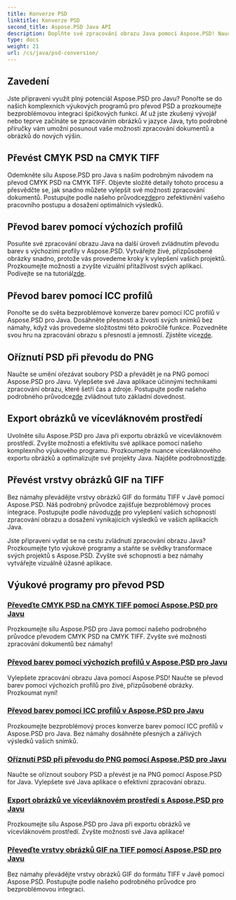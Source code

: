 ```yaml
---
title: Konverze PSD
linktitle: Konverze PSD
second_title: Aspose.PSD Java API
description: Doplňte své zpracování obrazu Java pomocí Aspose.PSD! Naučte se převádět CMYK PSD na CMYK TIFF, hlavní převod barev, ořezávání souborů PSD a další.
type: docs
weight: 21
url: /cs/java/psd-conversion/
---
```

## Zavedení

Jste připraveni využít plný potenciál Aspose.PSD pro Javu? Ponořte se do našich komplexních výukových programů pro převod PSD a prozkoumejte bezproblémovou integraci špičkových funkcí. Ať už jste zkušený vývojář nebo teprve začínáte se zpracováním obrázků v jazyce Java, tyto podrobné příručky vám umožní posunout vaše možnosti zpracování dokumentů a obrázků do nových výšin.

## Převést CMYK PSD na CMYK TIFF
 Odemkněte sílu Aspose.PSD pro Java s naším podrobným návodem na převod CMYK PSD na CMYK TIFF. Objevte složité detaily tohoto procesu a přesvědčte se, jak snadno můžete vylepšit své možnosti zpracování dokumentů. Postupujte podle našeho průvodce[zde](./cmyk-psd-to-cmyk-tiff/)pro zefektivnění vašeho pracovního postupu a dosažení optimálních výsledků.

## Převod barev pomocí výchozích profilů
 Posuňte své zpracování obrazu Java na další úroveň zvládnutím převodu barev s výchozími profily v Aspose.PSD. Vytvářejte živé, přizpůsobené obrázky snadno, protože vás provedeme kroky k vylepšení vašich projektů. Prozkoumejte možnosti a zvyšte vizuální přitažlivost svých aplikací. Podívejte se na tutoriál[zde](./color-conversion-default-profiles/).

## Převod barev pomocí ICC profilů
 Ponořte se do světa bezproblémové konverze barev pomocí ICC profilů v Aspose.PSD pro Java. Dosáhněte přesnosti a živosti svých snímků bez námahy, když vás provedeme složitostmi této pokročilé funkce. Pozvedněte svou hru na zpracování obrazu s přesností a jemností. Zjistěte více[zde](./color-conversion-icc-profiles/).

## Oříznutí PSD při převodu do PNG
Naučte se umění ořezávat soubory PSD a převádět je na PNG pomocí Aspose.PSD pro Javu. Vylepšete své Java aplikace účinnými technikami zpracování obrazu, které šetří čas a zdroje. Postupujte podle našeho podrobného průvodce[zde](./cropping-psd-converting-png/) zvládnout tuto základní dovednost.

## Export obrázků ve vícevláknovém prostředí
 Uvolněte sílu Aspose.PSD pro Java při exportu obrázků ve vícevláknovém prostředí. Zvyšte možnosti a efektivitu své aplikace pomocí našeho komplexního výukového programu. Prozkoumejte nuance vícevláknového exportu obrázků a optimalizujte své projekty Java. Najděte podrobnosti[zde](./export-images-multi-thread/).

## Převést vrstvy obrázků GIF na TIFF
 Bez námahy převádějte vrstvy obrázků GIF do formátu TIFF v Javě pomocí Aspose.PSD. Náš podrobný průvodce zajišťuje bezproblémový proces integrace. Postupujte podle návodu[zde](./gif-image-layers-to-tiff/) pro vylepšení vašich schopností zpracování obrazu a dosažení vynikajících výsledků ve vašich aplikacích Java.

Jste připraveni vydat se na cestu zvládnutí zpracování obrazu Java? Prozkoumejte tyto výukové programy a staňte se svědky transformace svých projektů s Aspose.PSD. Zvyšte své schopnosti a bez námahy vytvářejte vizuálně úžasné aplikace. 
## Výukové programy pro převod PSD
### [Převeďte CMYK PSD na CMYK TIFF pomocí Aspose.PSD pro Javu](./cmyk-psd-to-cmyk-tiff/)
Prozkoumejte sílu Aspose.PSD pro Java pomocí našeho podrobného průvodce převodem CMYK PSD na CMYK TIFF. Zvyšte své možnosti zpracování dokumentů bez námahy!
### [Převod barev pomocí výchozích profilů v Aspose.PSD pro Javu](./color-conversion-default-profiles/)
Vylepšete zpracování obrazu Java pomocí Aspose.PSD! Naučte se převod barev pomocí výchozích profilů pro živé, přizpůsobené obrázky. Prozkoumat nyní!
### [Převod barev pomocí ICC profilů v Aspose.PSD pro Javu](./color-conversion-icc-profiles/)
Prozkoumejte bezproblémový proces konverze barev pomocí ICC profilů v Aspose.PSD pro Java. Bez námahy dosáhněte přesných a zářivých výsledků vašich snímků.
### [Oříznutí PSD při převodu do PNG pomocí Aspose.PSD pro Javu](./cropping-psd-converting-png/)
Naučte se oříznout soubory PSD a převést je na PNG pomocí Aspose.PSD for Java. Vylepšete své Java aplikace o efektivní zpracování obrazu.
### [Export obrázků ve vícevláknovém prostředí s Aspose.PSD pro Javu](./export-images-multi-thread/)
Prozkoumejte sílu Aspose.PSD pro Java při exportu obrázků ve vícevláknovém prostředí. Zvyšte možnosti své Java aplikace!
### [Převeďte vrstvy obrázků GIF na TIFF pomocí Aspose.PSD pro Javu](./gif-image-layers-to-tiff/)
Bez námahy převádějte vrstvy obrázků GIF do formátu TIFF v Javě pomocí Aspose.PSD. Postupujte podle našeho podrobného průvodce pro bezproblémovou integraci.